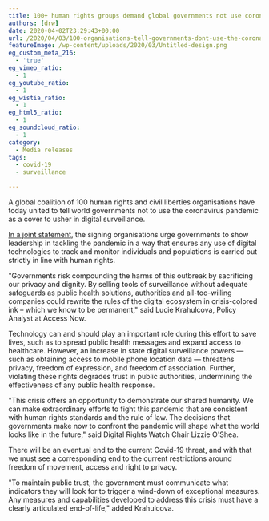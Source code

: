 ```yaml
---
title: 100+ human rights groups demand global governments not use coronavirus pandemic as cover for expanding digital surveillance
authors: [drw]
date: 2020-04-02T23:29:43+00:00
url: /2020/04/03/100-organisations-tell-governments-dont-use-the-coronavirus-pandemic-as-cover-for-expanding-digital-surveillance/
featureImage: /wp-content/uploads/2020/03/Untitled-design.png
eg_custom_meta_216:
  - 'true'
eg_vimeo_ratio:
  - 1
eg_youtube_ratio:
  - 1
eg_wistia_ratio:
  - 1
eg_html5_ratio:
  - 1
eg_soundcloud_ratio:
  - 1
category:
  - Media releases
tags:
  - covid-19
  - surveillance

---
```

A global coalition of 100 human rights and civil liberties organisations have today united to tell world governments not to use the coronavirus pandemic as a cover to usher in digital surveillance.

[In a joint statement][1], the signing organisations urge governments to show leadership in tackling the pandemic in a way that ensures any use of digital technologies to track and monitor individuals and populations is carried out strictly in line with human rights.

"Governments risk compounding the harms of this outbreak by sacrificing our privacy and dignity. By selling tools of surveillance without adequate safeguards as public health solutions, authorities and all-too-willing companies could rewrite the rules of the digital ecosystem in crisis-colored ink – which we know to be permanent," said Lucie Krahulcova, Policy Analyst at Access Now.

Technology can and should play an important role during this effort to save lives, such as to spread public health messages and expand access to healthcare. However, an increase in state digital surveillance powers — such as obtaining access to mobile phone location data — threatens privacy, freedom of expression, and freedom of association. Further, violating these rights degrades trust in public authorities, undermining the effectiveness of any public health response.

"This crisis offers an opportunity to demonstrate our shared humanity. We can make extraordinary efforts to fight this pandemic that are consistent with human rights standards and the rule of law. The decisions that governments make now to confront the pandemic will shape what the world looks like in the future," said Digital Rights Watch Chair Lizzie O'Shea.

There will be an eventual end to the current Covid-19 threat, and with that we must see a corresponding end to the current restrictions around freedom of movement, access and right to privacy.

"To maintain public trust, the government must communicate what indicators they will look for to trigger a wind-down of exceptional measures. Any measures and capabilities developed to address this crisis must have a clearly articulated end-of-life," added Krahulcova.

 [1]: /wp-content/uploads/2020/04/Joint-statement-COVID-19-and-surveillance-FINAL1.pdf
